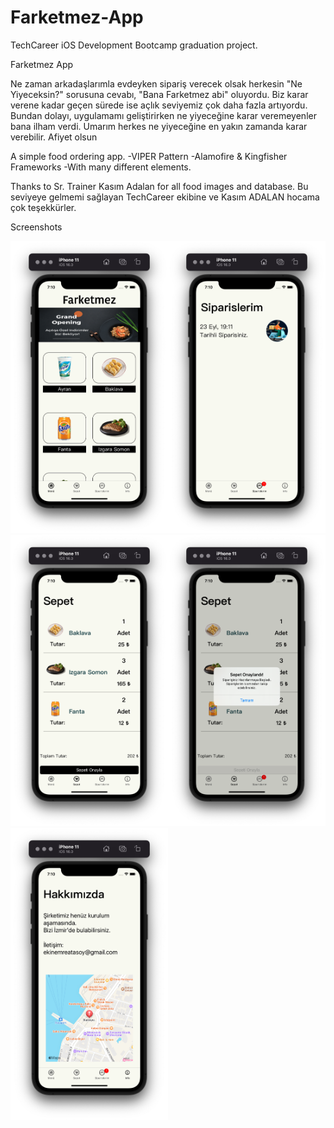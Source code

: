 # Farketmez-App
TechCareer iOS Development Bootcamp graduation project.



Farketmez App

Ne zaman arkadaşlarımla evdeyken sipariş verecek olsak herkesin "Ne Yiyeceksin?" sorusuna cevabı, "Bana Farketmez abi" oluyordu. Biz karar verene kadar 
geçen sürede ise açlık seviyemiz çok daha fazla artıyordu. Bundan dolayı, uygulamamı geliştirirken ne yiyeceğine karar veremeyenler bana ilham verdi. 
Umarım herkes ne yiyeceğine en yakın zamanda karar verebilir. Afiyet olsun

A simple food ordering app.
-VIPER Pattern
-Alamofire & Kingfisher Frameworks
-With many different elements.

Thanks to Sr. Trainer Kasım Adalan for all food images and database.
Bu seviyeye gelmemi sağlayan TechCareer ekibine ve Kasım ADALAN hocama çok teşekkürler.

Screenshots 


<img src="https://github.com/observer23/Farketmez-App/blob/main/Screenshots%26Video/Anasayfa.png" width=50% height=50%><img src="https://github.com/observer23/Farketmez-App/blob/main/Screenshots%26Video/Siparislerim.png" width=50% height=50%>
<img src="https://github.com/observer23/Farketmez-App/blob/main/Screenshots%26Video/Sepet.png" width=50% height=50%><img src="https://github.com/observer23/Farketmez-App/blob/main/Screenshots%26Video/SiparisOnay.png" width=50% height=50%>
<img src="https://github.com/observer23/Farketmez-App/blob/main/Screenshots%26Video/Hakkımızda.png" width=50% height=50%>
